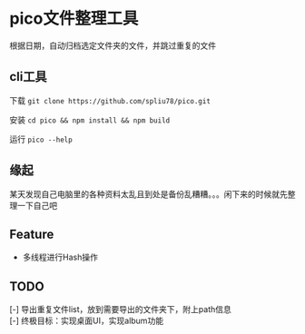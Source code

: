 # pico文件整理工具

根据日期，自动归档选定文件夹的文件，并跳过重复的文件

## cli工具

下载
`git clone https://github.com/spliu78/pico.git`

安装
`cd pico && npm install && npm build`

运行
`pico --help`

## 缘起

某天发现自己电脑里的各种资料太乱且到处是备份乱糟糟。。。闲下来的时候就先整理一下自己吧

## Feature

- 多线程进行Hash操作

## TODO

[-] 导出重复文件list，放到需要导出的文件夹下，附上path信息  
[-] 终极目标：实现桌面UI，实现album功能
